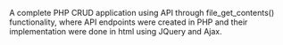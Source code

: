 A complete PHP CRUD application using API through file_get_contents() functionality, where API endpoints were created in PHP and their implementation were done in html using JQuery and Ajax.
